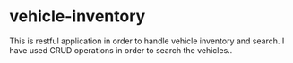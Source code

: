 # vehicle-inventory
This is  restful application in order to handle vehicle inventory and search. I have used CRUD operations in order to search the vehicles..
